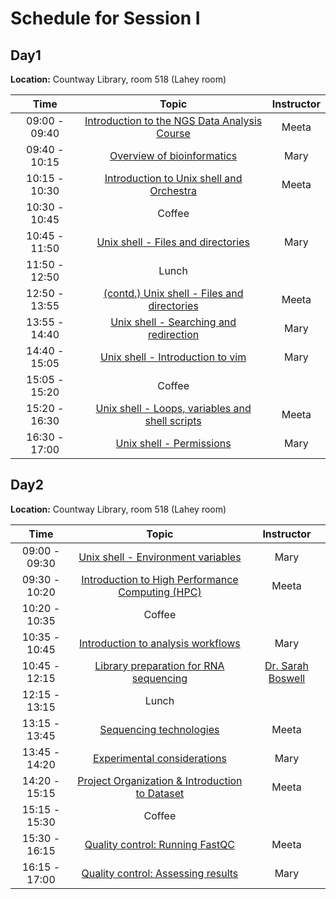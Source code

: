 # Schedule for Session I


## Day1 

**Location:** Countway Library, room 518 (Lahey room)

| Time |  Topic  | Instructor |
|:-------------:|:----------:|:--------:|
| 09:00 - 09:40 | [Introduction to the NGS Data Analysis Course]() | Meeta |
| 09:40 - 10:15 | [Overview of bioinformatics]() | Mary |
| 10:15 - 10:30 | [Introduction to Unix shell and Orchestra]() | Meeta |
| 10:30 - 10:45 | Coffee | |
| 10:45 - 11:50 | [Unix shell - Files and directories](https://hbctraining.github.io/Intro-to-Shell/lessons/01_the_filesystem.html) | Mary |
| 11:50 - 12:50 | Lunch | |
| 12:50 - 13:55 | [(contd.) Unix shell - Files and directories](https://hbctraining.github.io/Intro-to-Shell/lessons/01_the_filesystem.html) | Meeta |
| 13:55 - 14:40 | [Unix shell - Searching and redirection](https://hbctraining.github.io/Intro-to-Shell/lessons/02_searching_files.html) | Mary |
| 14:40 - 15:05 | [Unix shell - Introduction to vim](https://hbctraining.github.io/Intro-to-Shell/lessons/03_vim.html) | Mary |
| 15:05 - 15:20 | Coffee | |
| 15:20 - 16:30 | [Unix shell - Loops, variables and shell scripts](https://hbctraining.github.io/Intro-to-Shell/lessons/04_loops_and_scripts.html) | Meeta |
| 16:30 - 17:00 | [Unix shell - Permissions](https://hbctraining.github.io/Intro-to-Shell/lessons/05_permissions_and_environment_variables.html) | Mary |


## Day2

**Location:** Countway Library, room 518 (Lahey room)

| Time |  Topic  | Instructor |
|:-------------:|:----------:|:--------:|
| 09:00 - 09:30 | [Unix shell - Environment variables](https://hbctraining.github.io/Intro-to-Shell/lessons/05_permissions_and_environment_variables.html) | Mary |
| 09:30 - 10:20 | [Introduction to High Performance Computing (HPC)]() | Meeta |
| 10:20 - 10:35 | Coffee | |
| 10:35 - 10:45 | [Introduction to analysis workflows]() | Mary |
| 10:45 - 12:15 | [Library preparation for RNA sequencing]() | [Dr. Sarah Boswell](https://scholar.harvard.edu/saboswell) |
| 12:15 - 13:15 | Lunch | |
| 13:15 - 13:45 | [Sequencing technologies]() | Meeta |
| 13:45 - 14:20 | [Experimental considerations](https://hbctraining.github.io/Intro-to-rnaseq-hpc-salmon/lessons/experimental_planning_considerations.html) | Mary |
| 14:20 - 15:15 | [Project Organization & Introduction to Dataset](https://hbctraining.github.io/Intro-to-rnaseq-hpc-salmon/lessons/01_data_organization.html) | Meeta |
| 15:15 - 15:30 | Coffee | |
| 15:30 - 16:15 | [Quality control: Running FastQC](https://hbctraining.github.io/Intro-to-rnaseq-hpc-salmon/lessons/qc_running_fastqc.html) | Meeta |
| 16:15 - 17:00 | [Quality control: Assessing results](https://hbctraining.github.io/Intro-to-rnaseq-hpc-salmon/lessons/qc_fastqc_assessment.html) | Mary |
